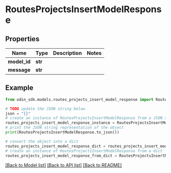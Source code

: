 # RoutesProjectsInsertModelResponse


## Properties

Name | Type | Description | Notes
------------ | ------------- | ------------- | -------------
**model_id** | **str** |  | 
**message** | **str** |  | 

## Example

```python
from odin_sdk.models.routes_projects_insert_model_response import RoutesProjectsInsertModelResponse

# TODO update the JSON string below
json = "{}"
# create an instance of RoutesProjectsInsertModelResponse from a JSON string
routes_projects_insert_model_response_instance = RoutesProjectsInsertModelResponse.from_json(json)
# print the JSON string representation of the object
print(RoutesProjectsInsertModelResponse.to_json())

# convert the object into a dict
routes_projects_insert_model_response_dict = routes_projects_insert_model_response_instance.to_dict()
# create an instance of RoutesProjectsInsertModelResponse from a dict
routes_projects_insert_model_response_from_dict = RoutesProjectsInsertModelResponse.from_dict(routes_projects_insert_model_response_dict)
```
[[Back to Model list]](../README.md#documentation-for-models) [[Back to API list]](../README.md#documentation-for-api-endpoints) [[Back to README]](../README.md)



